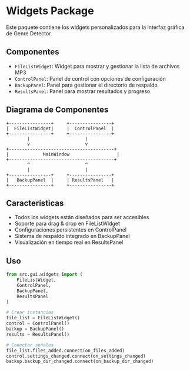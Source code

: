 # Widgets Package

Este paquete contiene los widgets personalizados para la interfaz gráfica de Genre Detector.

## Componentes

- `FileListWidget`: Widget para mostrar y gestionar la lista de archivos MP3
- `ControlPanel`: Panel de control con opciones de configuración
- `BackupPanel`: Panel para gestionar el directorio de respaldo
- `ResultsPanel`: Panel para mostrar resultados y progreso

## Diagrama de Componentes

```
+----------------+     +----------------+
|  FileListWidget|     |  ControlPanel  |
+----------------+     +----------------+
        |                     |
        v                     v
+----------------------------------------+
|             MainWindow                  |
+----------------------------------------+
        ^                     ^
        |                     |
+----------------+     +----------------+
|   BackupPanel  |     | ResultsPanel   |
+----------------+     +----------------+
```

## Características

- Todos los widgets están diseñados para ser accesibles
- Soporte para drag & drop en FileListWidget
- Configuraciones persistentes en ControlPanel
- Sistema de respaldo integrado en BackupPanel
- Visualización en tiempo real en ResultsPanel

## Uso

```python
from src.gui.widgets import (
    FileListWidget,
    ControlPanel,
    BackupPanel,
    ResultsPanel
)

# Crear instancias
file_list = FileListWidget()
control = ControlPanel()
backup = BackupPanel()
results = ResultsPanel()

# Conectar señales
file_list.files_added.connect(on_files_added)
control.settings_changed.connect(on_settings_changed)
backup.backup_dir_changed.connect(on_backup_dir_changed)
